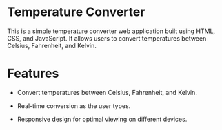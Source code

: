 # Temperature Converter

This is a simple temperature converter web application built using HTML, CSS, and JavaScript. It allows users to convert temperatures between Celsius, Fahrenheit, and Kelvin.


# Features

- Convert temperatures between Celsius, Fahrenheit, and Kelvin.

- Real-time conversion as the user types.
- Responsive design for optimal viewing on different devices.
